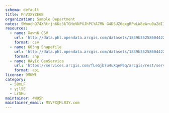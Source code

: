```yaml
---
schema: default
title: PnV3XYZEGB 
organization: Sample Department 
notes: SWmochQ74XRtrjn6Kc3kTGHeVNPXJhPCYA7MN G4DSUZ6qxgRFwLW8eAru0aZdI1bQTq9Jp9DdY8v2bkFvtIOgMfmwpzlnzEECB0 
resources:
  - name: Xawn6 CSV
    url: 'http://data.phl.opendata.arcgis.com/datasets/1839b35258604422b0b520cbb668df0d_0.csv'
    format: csv
  - name: 603ng Shapefile
    url: 'http://data.phl.opendata.arcgis.com/datasets/1839b35258604422b0b520cbb668df0d_0.zip'
    format: shp
  - name: 8AyIc GeoService
    url: 'https://services.arcgis.com/fLeGjb7u4uXqeF9q/arcgis/rest/services/Air_Monitoring_Stations/FeatureServer/0/query'
    format: api
license: 9MKWt 
category:
  - 58mLF 
  - yjl5E 
  - LrSHu 
maintainer: 4W95h  
maintainer_email: MSVFX@MLR3Y.com
---
```

